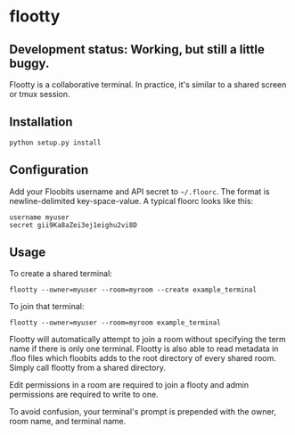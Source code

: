 # flootty

## Development status: Working, but still a little buggy.

Flootty is a collaborative terminal. In practice, it's similar to a shared screen or tmux session.


## Installation

    python setup.py install


## Configuration

Add your Floobits username and API secret to `~/.floorc`. The format is newline-delimited key-space-value. A typical floorc looks like this:

    username myuser
    secret gii9Ka8aZei3ej1eighu2vi8D


## Usage

To create a shared terminal:

    flootty --owner=myuser --room=myroom --create example_terminal

To join that terminal:

    flootty --owner=myuser --room=myroom example_terminal

Flootty will automatically attempt to join a room without specifying the term name if there is only one terminal.
Flootty is also able to read metadata in .floo files which floobits adds to the root directory of every shared room.  Simply call flootty from a shared directory.

Edit permissions in a room are required to join a flooty and admin permissions are required to write to one.

To avoid confusion, your terminal's prompt is prepended with the owner, room name, and terminal name.
